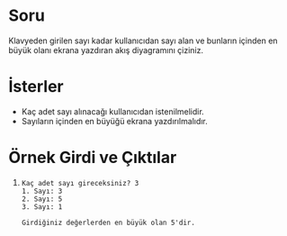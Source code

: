 # Soru
Klavyeden girilen sayı kadar kullanıcıdan sayı alan ve bunların içinden en büyük olanı ekrana yazdıran akış diyagramını çiziniz.

# İsterler
- Kaç adet sayı alınacağı kullanıcıdan istenilmelidir.
- Sayıların içinden en büyüğü ekrana yazdırılmalıdır.

# Örnek Girdi ve Çıktılar
1.
    ```
    Kaç adet sayı gireceksiniz? 3
    1. Sayı: 3
    2. Sayı: 5
    3. Sayı: 1

    Girdiğiniz değerlerden en büyük olan 5'dir.
    ```

